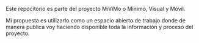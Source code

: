 Este repocitorio es parte del proyecto MiViMo o Mínimo, Visual y Móvil.

Mi propuesta es utilizarlo como un espacio abierto de trabajo donde de manera publica voy haciendo disponible toda la información y proceso del proyecto.